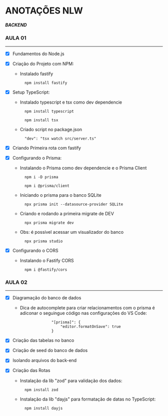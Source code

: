# ANOTAÇÕES NLW
##### BACKEND

### AULA 01
---

- [X] Fundamentos do Node.js
- [X] Criação do Projeto com NPM: 

    - Instalado fastify

            npm install fastify
- [X] Setup TypeScript:

    - Instalado typescript e tsx como dev dependencie
        
            npm install typescript

            npm install tsx

    - Criado script no package.json

            "dev": "tsx watch src/server.ts"

- [X] Criando Primeira rota com fastify
- [X] Configurando o Prisma:

    - Instalando o Prisma como dev dependencie e o Prisma Client

            npm i -D prisma

            npm i @prisma/client
    
    - Iniciando o prisma para o banco SQLite

            npx prisma init --datasource-provider SQLite

    - Criando e rodando a primeira migrate de DEV

            npx prisma migrate dev

    - Obs: é possível acessar um visualizador do banco

            npx prisma studio

- [X] Configurando o CORS

    - Instalando o Fastify CORS

            npm i @fastify/cors

### AULA 02
---

- [X] Diagramação do banco de dados

    - Dica de autocomplete para criar relacionamentos com o prisma é adiconar o seguingue código nas configurações do VS Code:

						"[prisma]": {
							"editor.formatOnSave": true
						}
						
- [X] Criação das tabelas no banco

- [X] Criação de seed do banco de dados

- [X] Isolando arquivos do back-end

- [X] Criação das Rotas

    - Instalação da lib "zod" para validação dos dados:
                    
            npm install zod

    - Instalação da lib "dayjs" para formatação de datas no TypeScript:

            npm install dayjs

    